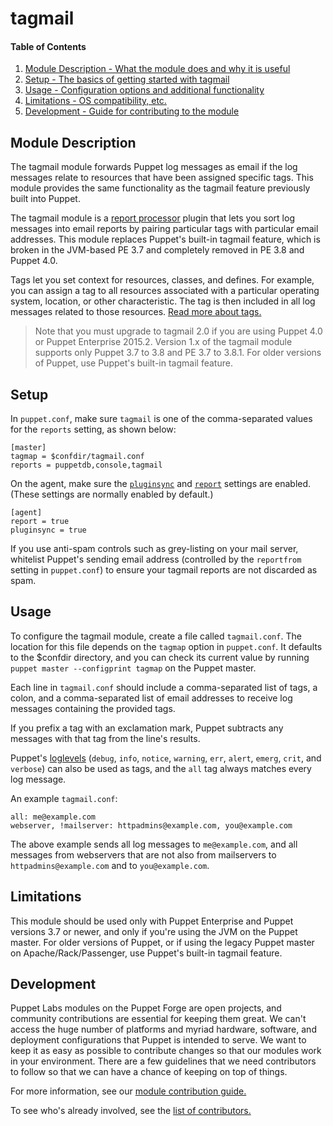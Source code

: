 # tagmail

#### Table of Contents

1. [Module Description - What the module does and why it is useful](#module-description)
2. [Setup - The basics of getting started with tagmail](#setup)
3. [Usage - Configuration options and additional functionality](#usage)
4. [Limitations - OS compatibility, etc.](#limitations)
5. [Development - Guide for contributing to the module](#development)


## Module Description

The tagmail module forwards Puppet log messages as email if the log messages relate to resources that have been assigned specific tags. This module provides the same functionality as the tagmail feature previously built into Puppet.

The tagmail module is a [report processor](https://docs.puppetlabs.com/guides/reporting.html) plugin that lets you sort log messages into email reports by pairing particular tags with particular email addresses. This module replaces Puppet's built-in tagmail feature, which is broken in the JVM-based PE 3.7 and completely removed in PE 3.8 and Puppet 4.0.

Tags let you set context for resources, classes, and defines. For example, you can assign a tag to all resources associated with a particular operating system, location, or other characteristic. The tag is then included in all log messages related to those resources. [Read more about tags.](http://docs.puppetlabs.com/puppet/latest/reference/lang_tags.html)

> Note that you must upgrade to tagmail 2.0 if you are using Puppet 4.0 or Puppet Enterprise 2015.2. Version 1.x of the tagmail module supports only Puppet 3.7 to 3.8 and PE 3.7 to 3.8.1. For older versions of Puppet, use Puppet's built-in tagmail feature.


## Setup

In `puppet.conf`, make sure `tagmail` is one of the comma-separated values for the `reports` setting, as shown below:

```
[master]
tagmap = $confdir/tagmail.conf
reports = puppetdb,console,tagmail
```

On the agent, make sure the [`pluginsync`](https://docs.puppetlabs.com/references/latest/configuration.html#pluginsync) and [`report`](https://docs.puppetlabs.com/references/latest/configuration.html#report) settings are enabled. (These settings are normally enabled by default.)

```
[agent]
report = true
pluginsync = true
```

If you use anti-spam controls such as grey-listing on your mail server, whitelist Puppet's sending email address (controlled by the `reportfrom` setting in `puppet.conf`) to ensure your tagmail reports are not discarded as spam.

## Usage

To configure the tagmail module, create a file called `tagmail.conf`. The location for this file depends on the `tagmap` option in `puppet.conf`. It defaults to the $confdir directory, and you can check its current value by running `puppet master --configprint tagmap` on the Puppet master.

Each line in `tagmail.conf` should include a comma-separated list of tags, a colon, and a comma-separated list of email addresses to receive log messages containing the provided tags.

If you prefix a tag with an exclamation mark, Puppet subtracts any messages with that tag from the line's results.

Puppet's [loglevels](https://docs.puppetlabs.com/references/latest/metaparameter.html#loglevel) (`debug`, `info`, `notice`, `warning`, `err`, `alert`, `emerg`, `crit`, and `verbose`) can also be used as tags, and the `all` tag always matches every log message.

An example `tagmail.conf`:
~~~
all: me@example.com
webserver, !mailserver: httpadmins@example.com, you@example.com
~~~

The above example sends all log messages to `me@example.com`, and all messages from webservers that are not also from mailservers to `httpadmins@example.com` and to `you@example.com`.

## Limitations

This module should be used only with Puppet Enterprise and Puppet versions 3.7 or newer, and only if you're using the JVM on the Puppet master. For older versions of Puppet, or if using the legacy Puppet master on Apache/Rack/Passenger, use Puppet's built-in tagmail feature.

## Development

Puppet Labs modules on the Puppet Forge are open projects, and community contributions are essential for keeping them great. We can't access the huge number of platforms and myriad hardware, software, and deployment configurations that Puppet is intended to serve. We want to keep it as easy as possible to contribute changes so that our modules work in your environment. There are a few guidelines that we need contributors to follow so that we can have a chance of keeping on top of things.

For more information, see our [module contribution guide.](https://docs.puppetlabs.com/forge/contributing.html)

To see who's already involved, see the [list of contributors.](https://github.com/puppetlabs/puppetlabs-tagmail/graphs/contributors)